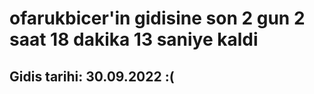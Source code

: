 # ofarukbicer'in gidisine son 2 gun 2 saat 18 dakika 13 saniye kaldi

## Gidis tarihi: 30.09.2022 :(